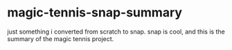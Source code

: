 # magic-tennis-snap-summary
just something i converted from scratch to snap. snap is cool, and this is the summary of the magic tennis project. 
